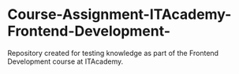 # Course-Assignment-ITAcademy-Frontend-Development-
Repository created for testing knowledge as part of the Frontend Development course at ITAcademy.

